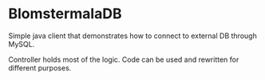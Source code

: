 # BlomstermalaDB

Simple java client that demonstrates how to connect to external DB through MySQL. 

Controller holds most of the logic. Code can be used and rewritten for different purposes. 

